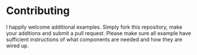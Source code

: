 # Contributing

I happily welcome additional examples. Simply fork this repository, make your additions and submit a pull request.
Please make sure all example have sufficient instructions of what components are needed and how they are wired up. 
